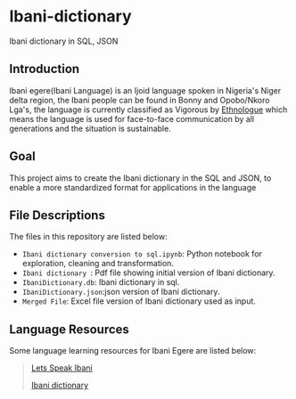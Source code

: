 # Ibani-dictionary
Ibani dictionary in SQL, JSON

## Introduction
Ibani egere(Ibani Language) is an Ijoid language spoken in Nigeria's Niger delta region, the Ibani people can be found in Bonny and Opobo/Nkoro Lga's, the language is currently classified as Vigorous by [Ethnologue](https://www.ethnologue.com/language/iby) which means the language is used for face-to-face communication by all generations and the situation is sustainable.

## Goal
This project aims to create the Ibani dictionary in the SQL and JSON, to enable a more standardized format for applications in the language


## File Descriptions
The files in this repository are listed below:
* `Ibani dictionary conversion to sql.ipynb`: Python notebook for exploration, cleaning and transformation.
* `Ibani dictionary `: Pdf file showing initial version of Ibani dictionary.
* `IbaniDictionary.db`: Ibani dictionary in sql.
* `IbaniDictionary.json`:json version of Ibani dictionary.
* `Merged File`: Excel file version of Ibani dictionary used as input.

## Language Resources
Some language learning resources for Ibani Egere are listed below:
>[Lets Speak Ibani](https://www.facebook.com/pages/category/Community/Lets-Speak-Ibani-1982795345291272/)
>
>[Ibani dictionary](http://www.rogerblench.info/Language/Niger-Congo/Ijoid/Ibani/Ibani-English%20dictionary.pdf)
